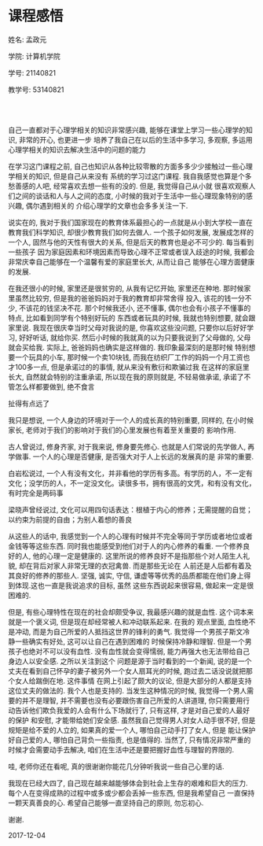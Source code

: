 # 课程感悟

姓名: 孟政元

学院: 计算机学院

学号: 21140821

教学号: 53140821

<br>
<br>

自己一直都对于心理学相关的知识非常感兴趣, 能够在课堂上学习一些心理学的知识, 非常的开心, 也更进一步
培养了我自己在以后的生活中多学习, 多观察, 多运用心理学相关的知识去解决生活中的问题的能力

在学习这门课程之前, 自己也知识从各种比较零散的方面多多少少接触过一些心理学相关的知识, 但是自己从来没有
系统的学习过这门课程. 我自我感觉也算是个多愁善感的人吧, 经常喜欢去想一些有的没的. 但是, 我觉得自己从小就
很喜欢观察人们之间的谈话和人与人之间的态度, 小时候的我对于生活中一些心理现象特别的感兴趣, 偶尔遇到相关的
介绍心理学的文章也会多多关注一下.

说实在的, 我对于我们国家现在的教育体系最担心的一点就是从小到大学校一直在教育我们科学知识, 却很少教育我们如何去做人.
一个孩子如何发展, 发展成怎样的一个人, 固然与他的天性有很大的关系, 但是后天的教育也是必不可少的. 每当看到一些孩子
因为家庭因素和环境因素而导致心理不正常或者误入歧途的时候, 我都会非常庆幸自己能够在一个温馨有爱的家庭里长大, 从而让自己
能够在心理方面健康的发展.

在我还很小的时候, 家里还是很贫穷的, 从我有记忆开始, 家里还在种地. 那时候家里虽然比较穷, 但是我的爸爸妈妈对于我的教育却非常舍得
投入, 该花的钱一分不少, 不该花的钱坚决不花. 那个时候我还小, 还不懂事, 偶尔也会有小孩子不懂事的特点, 比如看到同学有个特别好玩的
东西或者玩具的时候, 我就也特别想要, 就会跟家里说. 我现在很庆幸当时父母对我说的是, 你喜欢这些没问题, 只要你以后好好学习, 好好听话, 
就给你买. 然后小时候的我就真的以为只要我说到了父母做的, 父母就会买给我. 实际上, 爸爸妈妈也确实是这样做的. 我印象最深刻的是那时候
特别想要一个玩具的小车, 那时候一个卖10块钱, 而我在纺织厂工作的妈妈一个月工资也才100多一点, 但是承诺过的的事情, 就从来没有敷衍和欺骗过我
在这样的家庭里长大, 自然就会特别的注重承诺, 所以现在我的原则就是, 不轻易做承诺, 承诺了不管怎么样都要做到, 绝不食言

扯得有点远了

我只是想说, 一个人身边的环境对于一个人的成长真的特别重要, 同样的, 在小时候家长, 老师对于我们的影响对于我们的心里发展也有着至关重要的
影响作用.

古人曾说过, 修身齐家, 对于我来说, 修身要先修心. 也就是人们常说的先学做人, 再学做事. 一个人的心理是否健康, 是否强大对于人上长远的发展真的是
非常的重要. 

白岩松说过, 一个人有没有文化，并非看他的学历有多高。有学历的人，不一定有文化；没学历的人，不一定没文化。读很多书，拥有很高的文凭，和有没有文化，有时完全是两码事

梁晓声曾经说过, 文化可以用四句话表达：根植于内心的修养；无需提醒的自觉；以约束为前提的自由；为别人着想的善良

从这些人的话中, 我感觉到一个人的心理有时候并不完全等同于学历或者地位或者金钱等等这些东西. 同时我也能感受到他们对于人的内心修养的看重.
一个修养良好的人, 他的心理一定是健康的. 这里所说的修养良好不是指那些个对人陌生人礼貌, 却在背后对家人非常无理的衣冠禽兽. 而是那些无论在
人前还是人后都有着及其良好的修养的那些人. 坚强, 诚实, 守信, 谦虚等等优秀的品质都能在他们身上得到体现.这也一直是我说追求的目标, 虽然
这些东西说起来很容易, 做起来一定是很困难的.

但是, 有些心理特性在现在的社会却颇受争议, 我最感兴趣的就是血性. 这个词本来就是一个褒义词, 但是现在却经常被人和冲动联系起来. 在我的
观点里面, 血性绝不是冲动, 而是为自己所爱的人抵挡这世界的锋利的勇气. 我觉得一个男孩子斯文冷静一些确实有好处, 这可以让自己在遇到困难的
时候保持冷静和理智. 但是一个男孩子也绝对不可以没有血性. 没有血性就会变得懦弱, 能力再强大也无法带给自己身边人以安全感. 之所以关注到这个
问题是源于当时看到的一个新闻, 说的是一个丈夫在看到自己怀孕的妻子被另外一个女人扇耳光的时候, 跑过去二话没说就把那个女人给踹倒在地. 这件事情
在网上引起了颇大的议论, 但是大部分的人都是支持这位丈夫的做法的. 我个人也是支持的. 当发生这种情况的时候, 我觉得一个男人需要的并不是理智, 
并不需要也没有必要跟伤害自己所爱的人讲道理, 你只需要用行动告诉他们欺负我爱的人会有什么下场就行了, 只有这样, 才是对自己爱的人最好的保护
和安慰, 才能带给她们安全感. 虽然我自己觉得男人对女人动手很不好, 但是规矩是给不爱的人立的, 如果真的爱一个人, 哪怕自己动手打了女人, 但是
能让保护好自己爱的人, 哪怕自己背负一些指责, 也是值得的. 当然了, 只有情况非常严重的时候才会需要动手去解决, 咱们在生活中还是要把握好血性与理智的界限的.

哇, 老师你还在看呢, 真的很谢谢你能花几分钟听我说一些自己心里的话.

我现在已经大四了, 自己现在越来越能够体会到社会上生存的艰难和巨大的压力. 每个人在变得成熟的过程中或多或少都会丢掉一些东西, 但是我希望自己
一直保持一颗天真善良的心. 希望自己能够一直坚持自己的原则, 勿忘初心.

谢谢.

2017-12-04

























